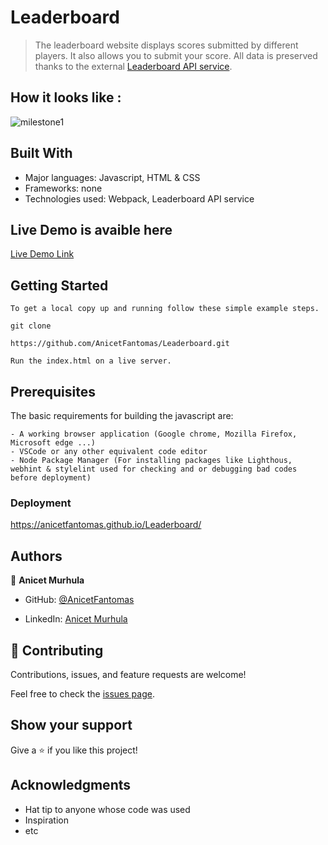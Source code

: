 # Leaderboard

> The leaderboard website displays scores submitted by different players. It also allows you to submit your score. All data is preserved thanks to the external [Leaderboard API service](https://www.notion.so/microverse/Leaderboard-API-service-24c0c3c116974ac49488d4eb0267ade3).

## How it looks like :

![milestone1](https://user-images.githubusercontent.com/94958024/163139388-4350003e-c42b-481a-bfa4-32128ccc3731.png)


## Built With

- Major languages: Javascript, HTML & CSS
- Frameworks: none
- Technologies used: Webpack, Leaderboard API service

## Live Demo is avaible here

[Live Demo Link](https://anicetfantomas.github.io/Leaderboard/)


## Getting Started

```
To get a local copy up and running follow these simple example steps.

git clone 

https://github.com/AnicetFantomas/Leaderboard.git

Run the index.html on a live server.
```
## Prerequisites

The basic requirements for building the javascript are:
```
- A working browser application (Google chrome, Mozilla Firefox, Microsoft edge ...)
- VSCode or any other equivalent code editor
- Node Package Manager (For installing packages like Lighthous, webhint & stylelint used for checking and or debugging bad codes before deployment)
```

### Deployment

https://anicetfantomas.github.io/Leaderboard/

## Authors

👤 **Anicet Murhula**

- GitHub: [@AnicetFantomas](https://github.com/AnicetFantomas)

- LinkedIn: [Anicet Murhula](https://www.linkedin.com/in/anicet-murhula-13a1b0220/)


## 🤝 Contributing

Contributions, issues, and feature requests are welcome!

Feel free to check the [issues page](../../issues/).

## Show your support

Give a ⭐️ if you like this project!

## Acknowledgments

- Hat tip to anyone whose code was used
- Inspiration
- etc
